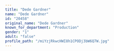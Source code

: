```yaml
---
title: "Dede Gardner"
name: "Dede Gardner"
id: "20458"
original_name: "Dede Gardner"
known_for_department: "Production"
gender: "1"
adult: "false"
profile_path: "/miYzjRkwcHWI8h1CPODj3bW6Q7W.jpg"
---
```


